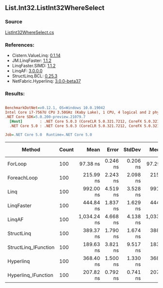 ﻿## List.Int32.ListInt32WhereSelect

### Source
[ListInt32WhereSelect.cs](../LinqBenchmarks/List/Int32/ListInt32WhereSelect.cs)

### References:
- Cistern.ValueLinq: [0.1.14](https://www.nuget.org/packages/Cistern.ValueLinq/0.1.14)
- JM.LinqFaster: [1.1.2](https://www.nuget.org/packages/JM.LinqFaster/1.1.2)
- LinqFaster.SIMD: [1.1.2](https://www.nuget.org/packages/LinqFaster.SIMD/1.0.3)
- LinqAF: [3.0.0.0](https://www.nuget.org/packages/LinqAF/3.0.0.0)
- StructLinq.BCL: [0.25.3](https://www.nuget.org/packages/StructLinq.BCL/0.25.3)
- NetFabric.Hyperlinq: [3.0.0-beta37](https://www.nuget.org/packages/NetFabric.Hyperlinq/3.0.0-beta37)

### Results:
``` ini

BenchmarkDotNet=v0.12.1, OS=Windows 10.0.19042
Intel Core i7-7567U CPU 3.50GHz (Kaby Lake), 1 CPU, 4 logical and 2 physical cores
.NET Core SDK=5.0.200-preview.21079.7
  [Host]        : .NET Core 5.0.3 (CoreCLR 5.0.321.7212, CoreFX 5.0.321.7212), X64 RyuJIT
  .NET Core 5.0 : .NET Core 5.0.3 (CoreCLR 5.0.321.7212, CoreFX 5.0.321.7212), X64 RyuJIT

Job=.NET Core 5.0  Runtime=.NET Core 5.0  

```
|               Method | Count |        Mean |    Error |   StdDev |      Median | Ratio | RatioSD |  Gen 0 | Gen 1 | Gen 2 | Allocated |
|--------------------- |------ |------------:|---------:|---------:|------------:|------:|--------:|-------:|------:|------:|----------:|
|              ForLoop |   100 |    97.38 ns | 0.246 ns | 0.206 ns |    97.29 ns |  1.00 |    0.00 |      - |     - |     - |         - |
|          ForeachLoop |   100 |   215.99 ns | 2.243 ns | 2.098 ns |   215.80 ns |  2.22 |    0.02 |      - |     - |     - |         - |
|                 Linq |   100 |   992.00 ns | 4.519 ns | 3.528 ns |   991.88 ns | 10.19 |    0.05 | 0.0725 |     - |     - |     152 B |
|           LinqFaster |   100 |   444.84 ns | 1.837 ns | 1.629 ns |   444.57 ns |  4.57 |    0.02 | 0.3095 |     - |     - |     648 B |
|               LinqAF |   100 | 1,034.24 ns | 4.668 ns | 4.138 ns | 1,033.80 ns | 10.61 |    0.05 |      - |     - |     - |         - |
|           StructLinq |   100 |   389.37 ns | 1.790 ns | 1.674 ns |   388.88 ns |  3.99 |    0.01 | 0.0305 |     - |     - |      64 B |
| StructLinq_IFunction |   100 |   189.63 ns | 3.821 ns | 9.517 ns |   183.69 ns |  1.92 |    0.08 |      - |     - |     - |         - |
|            Hyperlinq |   100 |   368.40 ns | 1.500 ns | 1.330 ns |   368.59 ns |  3.78 |    0.01 |      - |     - |     - |         - |
|  Hyperlinq_IFunction |   100 |   207.82 ns | 0.792 ns | 0.741 ns |   207.47 ns |  2.13 |    0.01 |      - |     - |     - |         - |
